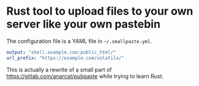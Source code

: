 # Rust tool to upload files to your own server like your own pastebin

The configuration file is a YAML file in `~/.smallpaste.yml`.

```YAML
output: "shell.example.com:public_html/"
url_prefix: "https://example.com/volatile/"
```

This is actually a rewrite of a small part of
<https://gitlab.com/anarcat/pubpaste> while trying to learn Rust.

